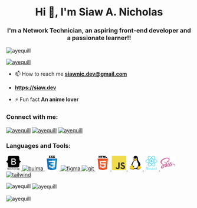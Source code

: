 <h1 align="center">Hi 👋, I'm Siaw A. Nicholas</h1>
<h3 align="center">I'm a Network Technician, an aspiring front-end developer and a passionate learner!!</h3>

<p align="left"> <img src="https://komarev.com/ghpvc/?username=ayequill&label=Profile%20views&color=0e75b6&style=flat" alt="ayequill" /> </p>

<p align="left"> <a href="https://twitter.com/ayequill" target="blank"><img src="https://img.shields.io/twitter/follow/ayequill?logo=twitter&style=for-the-badge" alt="ayequill" /></a> </p>

- 📫 How to reach me **siawnic.dev@gmail.com**
- **https://siaw.dev**

- ⚡ Fun fact **An anime lover**

<h3 align="left">Connect with me:</h3>
<p align="left">
<a href="https://codepen.io/ayequill" target="blank"><img align="center" src="https://raw.githubusercontent.com/rahuldkjain/github-profile-readme-generator/master/src/images/icons/Social/codepen.svg" alt="ayequill" height="30" width="40" /></a>
<a href="https://twitter.com/ayequill" target="blank"><img align="center" src="https://raw.githubusercontent.com/rahuldkjain/github-profile-readme-generator/master/src/images/icons/Social/twitter.svg" alt="ayequill" height="30" width="40" /></a>
<a href="https://instagram.com/ayequill" target="blank"><img align="center" src="https://raw.githubusercontent.com/rahuldkjain/github-profile-readme-generator/master/src/images/icons/Social/instagram.svg" alt="ayequill" height="30" width="40" /></a>
</p>

<h3 align="left">Languages and Tools:</h3>
<p align="left"> <a href="https://getbootstrap.com" target="_blank" rel="noreferrer"> <img src="https://raw.githubusercontent.com/devicons/devicon/master/icons/bootstrap/bootstrap-plain-wordmark.svg" alt="bootstrap" width="40" height="40"/> </a> <a href="https://bulma.io/" target="_blank" rel="noreferrer"> <img src="https://raw.githubusercontent.com/gilbarbara/logos/804dc257b59e144eaca5bc6ffd16949752c6f789/logos/bulma.svg" alt="bulma" width="40" height="40"/> </a> <a href="https://www.w3schools.com/css/" target="_blank" rel="noreferrer"> <img src="https://raw.githubusercontent.com/devicons/devicon/master/icons/css3/css3-original-wordmark.svg" alt="css3" width="40" height="40"/> </a> <a href="https://www.figma.com/" target="_blank" rel="noreferrer"> <img src="https://www.vectorlogo.zone/logos/figma/figma-icon.svg" alt="figma" width="40" height="40"/> </a> <a href="https://git-scm.com/" target="_blank" rel="noreferrer"> <img src="https://www.vectorlogo.zone/logos/git-scm/git-scm-icon.svg" alt="git" width="40" height="40"/> </a> <a href="https://www.w3.org/html/" target="_blank" rel="noreferrer"> <img src="https://raw.githubusercontent.com/devicons/devicon/master/icons/html5/html5-original-wordmark.svg" alt="html5" width="40" height="40"/> </a> <a href="https://developer.mozilla.org/en-US/docs/Web/JavaScript" target="_blank" rel="noreferrer"> <img src="https://raw.githubusercontent.com/devicons/devicon/master/icons/javascript/javascript-original.svg" alt="javascript" width="40" height="40"/> </a> <a href="https://www.linux.org/" target="_blank" rel="noreferrer"> <img src="https://raw.githubusercontent.com/devicons/devicon/master/icons/linux/linux-original.svg" alt="linux" width="40" height="40"/> </a> <a href="https://reactjs.org/" target="_blank" rel="noreferrer"> <img src="https://raw.githubusercontent.com/devicons/devicon/master/icons/react/react-original-wordmark.svg" alt="react" width="40" height="40"/> </a> <a href="https://sass-lang.com" target="_blank" rel="noreferrer"> <img src="https://raw.githubusercontent.com/devicons/devicon/master/icons/sass/sass-original.svg" alt="sass" width="40" height="40"/> </a> <a href="https://tailwindcss.com/" target="_blank" rel="noreferrer"> <img src="https://www.vectorlogo.zone/logos/tailwindcss/tailwindcss-icon.svg" alt="tailwind" width="40" height="40"/> </a> </p>

<p><img align="left" src="https://github-readme-stats.vercel.app/api/top-langs?username=ayequill&show_icons=true&locale=en&layout=compact&theme=radical&hide_border=true" alt="ayequill" /></p>

<p>&nbsp;<img align="center" src="https://github-readme-stats.vercel.app/api?username=ayequill&show_icons=true&locale=en" alt="ayequill" /></p>

<p><img align="center" src="https://github-readme-streak-stats.herokuapp.com/?user=ayequill&" alt="ayequill" /></p>
